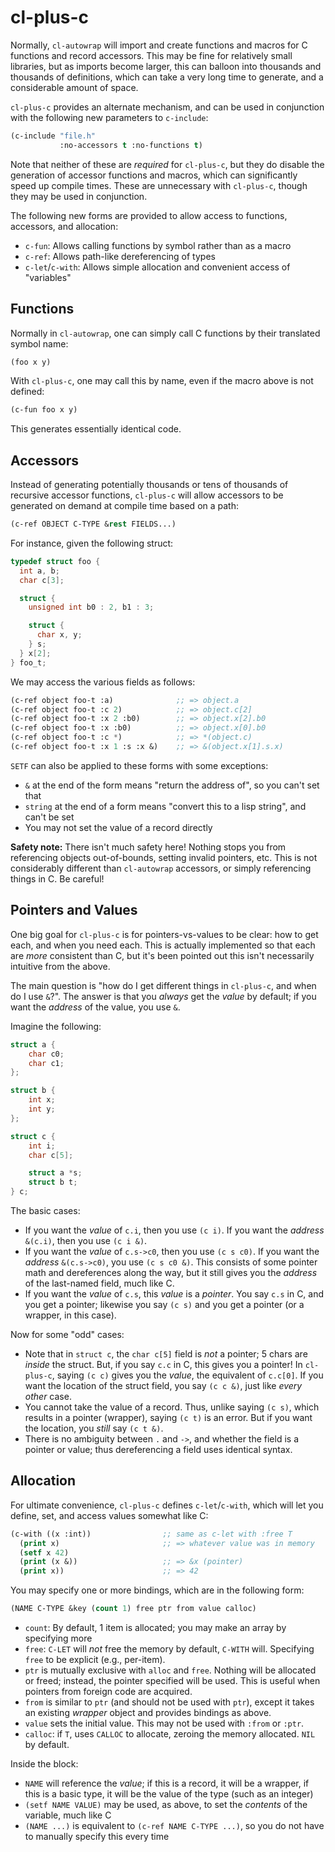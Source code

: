 # cl-plus-c

Normally, `cl-autowrap` will import and create functions and macros
for C functions and record accessors.  This may be fine for relatively
small libraries, but as imports become larger, this can balloon into
thousands and thousands of definitions, which can take a very long
time to generate, and a considerable amount of space.

`cl-plus-c` provides an alternate mechanism, and can be used in
conjunction with the following new parameters to `c-include`:

```lisp
(c-include "file.h"
           :no-accessors t :no-functions t)
```

Note that neither of these are *required* for `cl-plus-c`, but they do
disable the generation of accessor functions and macros, which can
significantly speed up compile times.  These are unnecessary with
`cl-plus-c`, though they may be used in conjunction.

The following new forms are provided to allow access to functions,
accessors, and allocation:

* `c-fun`: Allows calling functions by symbol rather than as a macro
* `c-ref`: Allows path-like dereferencing of types
* `c-let`/`c-with`: Allows simple allocation and convenient access of "variables"

## Functions

Normally in `cl-autowrap`, one can simply call C functions by their
translated symbol name:

```lisp
(foo x y)
```

With `cl-plus-c`, one may call this by name, even if the macro above
is not defined:

```lisp
(c-fun foo x y)
```

This generates essentially identical code.

## Accessors

Instead of generating potentially thousands or tens of thousands of
recursive accessor functions, `cl-plus-c` will allow accessors to be
generated on demand at compile time based on a path:

```lisp
(c-ref OBJECT C-TYPE &rest FIELDS...)
```

For instance, given the following struct:

```c
typedef struct foo {
  int a, b;
  char c[3];

  struct {
    unsigned int b0 : 2, b1 : 3;

    struct {
      char x, y;
    } s;
  } x[2];
} foo_t;
```

We may access the various fields as follows:

```lisp
(c-ref object foo-t :a)              ;; => object.a
(c-ref object foo-t :c 2)            ;; => object.c[2]
(c-ref object foo-t :x 2 :b0)        ;; => object.x[2].b0
(c-ref object foo-t :x :b0)          ;; => object.x[0].b0
(c-ref object foo-t :c *)            ;; => *(object.c)
(c-ref object foo-t :x 1 :s :x &)    ;; => &(object.x[1].s.x)
```

`SETF` can also be applied to these forms with some exceptions:

* `&` at the end of the form means "return the address of", so you
  can't set that
* `string` at the end of a form means "convert this to a lisp string",
  and can't be set
* You may not set the value of a record directly

**Safety note:** There isn't much safety here!  Nothing stops you from
referencing objects out-of-bounds, setting invalid pointers, etc.
This is not considerably different than `cl-autowrap` accessors, or
simply referencing things in C.  Be careful!

## Pointers and Values

One big goal for `cl-plus-c` is for pointers-vs-values to be clear:
how to get each, and when you need each.  This is actually implemented
so that each are *more* consistent than C, but it's been pointed out
this isn't necessarily intuitive from the above.

The main question is "how do I get different things in `cl-plus-c`,
and when do I use `&`?".  The answer is that you *always* get the
*value* by default; if you want the *address* of the value, you use
`&`.

Imagine the following:

```c
struct a {
    char c0;
    char c1;
};

struct b {
    int x;
    int y;
};

struct c {
    int i;
    char c[5];

    struct a *s;
    struct b t;
} c;
```

The basic cases:

* If you want the *value* of `c.i`, then you use `(c i)`.  If you want
  the *address* `&(c.i)`, then you use `(c i &)`.
* If you want the *value* of `c.s->c0`, then you use `(c s c0)`.  If
  you want the *address* `&(c.s->c0)`, you use `(c s c0 &)`.  This
  consists of some pointer math and dereferences along the way, but it
  still gives you the *address* of the last-named field, much like C.
* If you want the *value* of `c.s`, this *value* is a *pointer*.  You
  say `c.s` in C, and you get a pointer; likewise you say `(c s)` and
  you get a pointer (or a wrapper, in this case).

Now for some "odd" cases:

* Note that in `struct c`, the `char c[5]` field is *not* a pointer; 5
  chars are *inside* the struct.  But, if you say `c.c` in C, this
  gives you a pointer!  In `cl-plus-c`, saying `(c c)` gives you the
  *value*, the equivalent of `c.c[0]`.  If you want the location of
  the struct field, you say `(c c &)`, just like *every other* case.
* You cannot take the value of a record.  Thus, unlike saying `(c s)`,
  which results in a pointer (wrapper), saying `(c t)` is an error.
  But if you want the location, you *still* say `(c t &)`.
* There is no ambiguity between `.` and `->`, and whether the field is
  a pointer or value; thus dereferencing a field uses identical syntax.


## Allocation

For ultimate convenience, `cl-plus-c` defines `c-let`/`c-with`, which
will let you define, set, and access values somewhat like C:

```lisp
(c-with ((x :int))                ;; same as c-let with :free T
  (print x)                       ;; => whatever value was in memory
  (setf x 42)
  (print (x &))                   ;; => &x (pointer)
  (print x))                      ;; => 42
```

You may specify one or more bindings, which are in the following form:

```lisp
(NAME C-TYPE &key (count 1) free ptr from value calloc)
```

* `count`: By default, 1 item is allocated; you may make an array by
  specifying more
* `free`: `C-LET` will *not* free the memory by default, `C-WITH`
  will.  Specifying `free` to be explicit (e.g., per-item).
* `ptr` is mutually exclusive with `alloc` and `free`.  Nothing will
  be allocated or freed; instead, the pointer specified will be used.
  This is useful when pointers from foreign code are acquired.
* `from` is similar to `ptr` (and should not be used with `ptr`),
  except it takes an existing *wrapper* object and provides bindings
  as above.
* `value` sets the initial value.  This may not be used with `:from`
  or `:ptr`.
* `calloc`: if `T`, uses `CALLOC` to allocate, zeroing the memory
  allocated.  `NIL` by default.

Inside the block:

* `NAME` will reference the *value*; if this is a record, it will be a
  wrapper, if this is a basic type, it will be the value of the type
  (such as an integer)
* `(setf NAME VALUE)` may be used, as above, to set the *contents* of
  the variable, much like C
* `(NAME ...)` is equivalent to `(c-ref NAME C-TYPE ...)`, so you do
  not have to manually specify this every time
